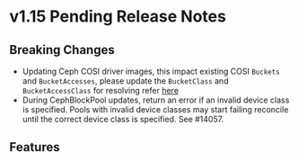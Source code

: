 # v1.15 Pending Release Notes

## Breaking Changes

- Updating Ceph COSI driver images, this impact existing COSI `Buckets` and `BucketAccesses`,
please update the `BucketClass` and `BucketAccessClass` for resolving refer [here](https://github.com/rook/rook/discussions/14297)
- During CephBlockPool updates, return an error if an invalid device class is specified. Pools with invalid device classes may start failing reconcile until the correct device class is specified. See #14057.

## Features
